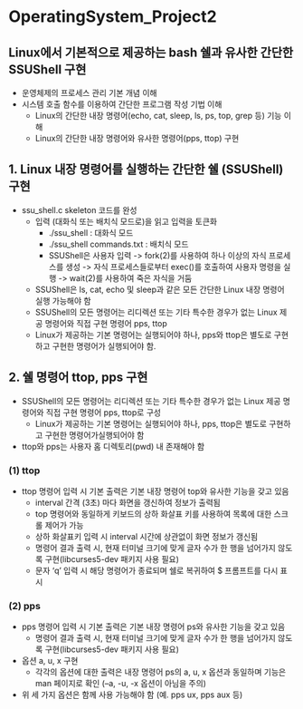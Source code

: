 # OperatingSystem_Project2

## Linux에서 기본적으로 제공하는 bash 쉘과 유사한 간단한 SSUShell 구현
- 운영체제의 프로세스 관리 기본 개념 이해
- 시스템 호출 함수를 이용하여 간단한 프로그램 작성 기법 이해
  - Linux의 간단한 내장 명령어(echo, cat, sleep, ls, ps, top, grep 등) 기능 이해
  - Linux의 간단한 내장 명령어와 유사한 명령어(pps, ttop) 구현
  
## 1. Linux 내장 명령어를 실행하는 간단한 쉘 (SSUShell) 구현
- ssu_shell.c skeleton 코드를 완성
  - 입력 (대화식 또는 배치식 모드로)을 읽고 입력을 토큰화
    - ./ssu_shell : 대화식 모드
    - ./ssu_shell commands.txt : 배치식 모드
    - SSUShell은 사용자 입력 -> fork(2)를 사용하여 하나 이상의 자식 프로세스를 생성 -> 자식 프로세스들로부터 exec()를 호출하여 사용자 명령을 실행 -> wait(2)를 사용하여 죽은 자식을 거둠
  - SSUShell은 ls, cat, echo 및 sleep과 같은 모든 간단한 Linux 내장 명령어 실행 가능해야 함
  - SSUShell의 모든 명령어는 리디렉션 또는 기타 특수한 경우가 없는 Linux 제공 명령어와 직접 구현 명령어 pps, ttop
  - Linux가 제공하는 기본 명령어는 실행되어야 하나, pps와 ttop은 별도로 구현하고 구현한 명령어가 실행되어야 함.
  
## 2. 쉘 명령어 ttop, pps 구현
- SSUShell의 모든 명령어는 리디렉션 또는 기타 특수한 경우가 없는 Linux 제공 명령어와 직접 구현 명령어 pps, ttop로 구성
  - Linux가 제공하는 기본 명령어는 실행되어야 하나, pps, ttop은 별도로 구현하고 구현한 명령어가실행되어야 함
- ttop와 pps는 사용자 홈 디렉토리(pwd) 내 존재해야 함
### (1) ttop
  - ttop 명령어 입력 시 기본 출력은 기본 내장 명령어 top와 유사한 기능을 갖고 있음
    - interval 간격 (3초) 마다 화면을 갱신하여 정보가 출력됨
    - top 명령어와 동일하게 키보드의 상하 화살표 키를 사용하여 목록에 대한 스크롤 제어가 가능
    - 상하 화살표키 입력 시 interval 시간에 상관없이 화면 정보가 갱신됨
    - 명령어 결과 출력 시, 현재 터미널 크기에 맞게 글자 수가 한 행을 넘어가지 않도록 구현(libcurses5-dev 패키지 사용 필요)
    - 문자 ‘q’ 입력 시 해당 명령어가 종료되며 쉘로 복귀하여 $ 프롬프트를 다시 표시
### (2) pps
- pps 명령어 입력 시 기본 출력은 기본 내장 명령어 ps와 유사한 기능을 갖고 있음
  - 명령어 결과 출력 시, 현재 터미널 크기에 맞게 글자 수가 한 행을 넘어가지 않도록 구현(libcurses5-dev 패키지 사용 필요)
- 옵션 a, u, x 구현
  - 각각의 옵션에 대한 출력은 내장 명령어 ps의 a, u, x 옵션과 동일하며 기능은 man 페이지로 확인 (–a, -u, -x 옵션이 아님을 주의)
- 위 세 가지 옵션은 함께 사용 가능해야 함 (예. pps ux, pps aux 등)    
    
